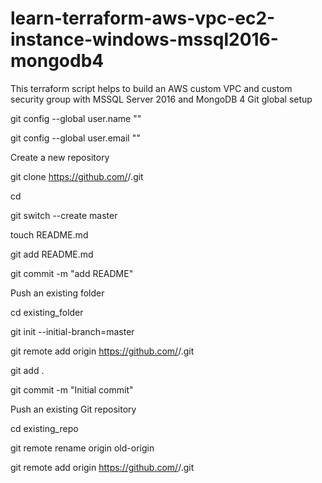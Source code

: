 # learn-terraform-aws-vpc-ec2-instance-windows-mssql2016-mongodb4
This terraform script helps to build an AWS custom VPC and custom security group with MSSQL Server 2016 and MongoDB 4
Git global setup

git config --global user.name "<name>"

git config --global user.email "<email>"

Create a new repository

git clone https://github.com/<sub-domain>/<path>.git

cd <directory>

git switch --create master

touch README.md

git add README.md

git commit -m "add README"

Push an existing folder

cd existing_folder

git init --initial-branch=master

git remote add origin https://github.com/<sub-domain>/<path>.git

git add .

git commit -m "Initial commit"

Push an existing Git repository

cd existing_repo

git remote rename origin old-origin

git remote add origin https://github.com/<sub-domain>/<path>.git

